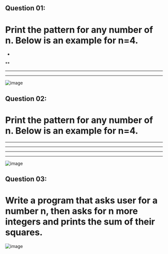 ## Question 01:
# Print the pattern for any number of n. Below is an example for n=4.
*
**
***
****
![image](https://github.com/laibaa1209/pfFall23/assets/142867994/526c3b00-9b55-4b09-89d0-f32235f38587)
## Question 02:
#  Print the pattern for any number of n. Below is an example for n=4.
****
****
****
****
![image](https://github.com/laibaa1209/pfFall23/assets/142867994/ea2ef852-4b7b-44c4-b71a-820c6d0aecfd)
## Question 03:
# Write a program that asks user for a number n, then asks for n more integers and prints the sum of their squares.
![image](https://github.com/laibaa1209/pfFall23/assets/142867994/e97900f1-9b93-41ed-a924-4a488783351e)


